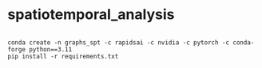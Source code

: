 # spatiotemporal_analysis


```

conda create -n graphs_spt -c rapidsai -c nvidia -c pytorch -c conda-forge python==3.11
pip install -r requirements.txt

```
